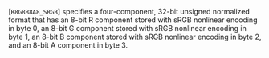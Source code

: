 [`R8G8B8A8_SRGB`] specifies a four-component, 32-bit
unsigned normalized format that has an 8-bit R component stored with
sRGB nonlinear encoding in byte 0, an 8-bit G component stored with sRGB
nonlinear encoding in byte 1, an 8-bit B component stored with sRGB
nonlinear encoding in byte 2, and an 8-bit A component in byte 3.
